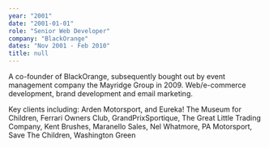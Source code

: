 ```yaml
---
year: "2001"
date: "2001-01-01"
role: "Senior Web Developer"
company: "BlackOrange"
dates: "Nov 2001 - Feb 2010"
title: null
---
```


A co-founder of BlackOrange, subsequently bought out by event management company the Mayridge Group in 2009. Web/e-commerce development, brand development and email marketing.

Key clients including: Arden Motorsport, and Eureka! The Museum for Children, Ferrari Owners Club, GrandPrixSportique, The Great Little Trading Company, Kent Brushes, Maranello Sales, Nel Whatmore, PA Motorsport, Save The Children, Washington Green
